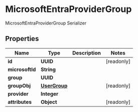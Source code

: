 

# MicrosoftEntraProviderGroup

MicrosoftEntraProviderGroup Serializer

## Properties

| Name | Type | Description | Notes |
|------------ | ------------- | ------------- | -------------|
|**id** | **UUID** |  |  [readonly] |
|**microsoftId** | **String** |  |  |
|**group** | **UUID** |  |  |
|**groupObj** | [**UserGroup**](UserGroup.md) |  |  [readonly] |
|**provider** | **Integer** |  |  |
|**attributes** | **Object** |  |  [readonly] |



